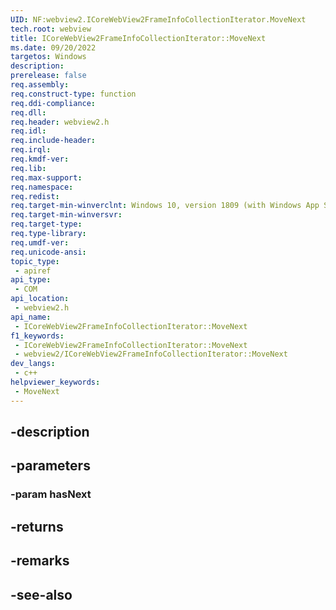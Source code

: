 ```yaml
---
UID: NF:webview2.ICoreWebView2FrameInfoCollectionIterator.MoveNext
tech.root: webview
title: ICoreWebView2FrameInfoCollectionIterator::MoveNext
ms.date: 09/20/2022
targetos: Windows
description: 
prerelease: false
req.assembly: 
req.construct-type: function
req.ddi-compliance: 
req.dll: 
req.header: webview2.h
req.idl: 
req.include-header: 
req.irql: 
req.kmdf-ver: 
req.lib: 
req.max-support: 
req.namespace: 
req.redist: 
req.target-min-winverclnt: Windows 10, version 1809 (with Windows App SDK 1.1 or later)
req.target-min-winversvr: 
req.target-type: 
req.type-library: 
req.umdf-ver: 
req.unicode-ansi: 
topic_type:
 - apiref
api_type:
 - COM
api_location:
 - webview2.h
api_name:
 - ICoreWebView2FrameInfoCollectionIterator::MoveNext
f1_keywords:
 - ICoreWebView2FrameInfoCollectionIterator::MoveNext
 - webview2/ICoreWebView2FrameInfoCollectionIterator::MoveNext
dev_langs:
 - c++
helpviewer_keywords:
 - MoveNext
---
```


## -description

## -parameters

### -param hasNext

## -returns

## -remarks

## -see-also

